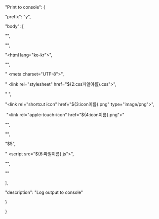   "Print to console": {

  "prefix": "y",

  "body": [

   "<!DOCTYPE html>",

   "<!-- ${1:문서이름}.html -->",

   "<html lang=\"ko-kr\">",

   "<head>",

   " <meta charset=\"UTF-8\">",

   " <link rel=\"stylesheet\" href=\"${2:css파일이름}.css\">",

   " <title>Document</title>",

   "<link rel=\"shortcut icon\" href=\"${3:icon이름}.png\" type=\"image/png\">",

​    "<link rel=\"apple-touch-icon\" href=\"${4:icon이름}.png\">"

   "</head>",

   "<body>",

   "$5", 

   " <script src=\"${6:파일이름}.js\"></script>",

   "</body>",

   "</html>"

  ],

  "description": "Log output to console"

  }

}